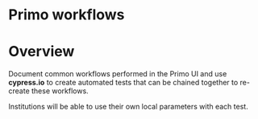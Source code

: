 # Primo workflows
<h1>Overview</h1>
<p>Document common workflows performed in the Primo UI and use <b>cypress.io</b> to create automated tests that can be chained together to re-create these workflows.</p>
<p>Institutions will be able to use their own local parameters with each test.</p>
